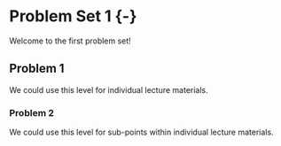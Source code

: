 # Problem Set 1 {-}

Welcome to the first problem set!

## Problem 1

We could use this level for individual lecture materials.

### Problem 2

We could use this level for sub-points within individual lecture materials.
